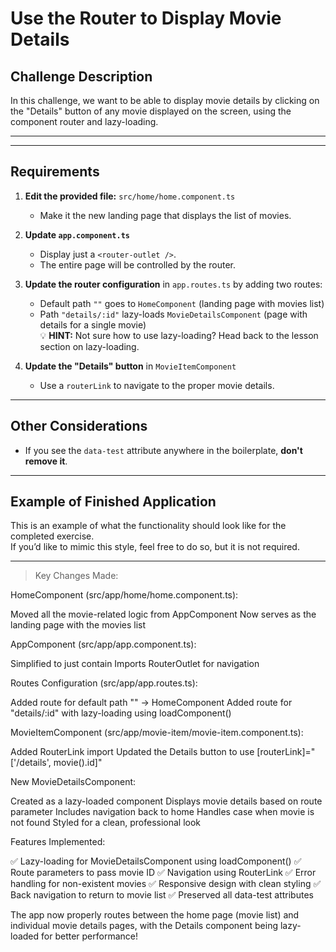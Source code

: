 # Use the Router to Display Movie Details

## Challenge Description
In this challenge, we want to be able to display movie details by clicking on the "Details" button of any movie displayed on the screen, using the component router and lazy-loading.

---



---

## Requirements

1. **Edit the provided file:** `src/home/home.component.ts`  
   - Make it the new landing page that displays the list of movies.  

2. **Update `app.component.ts`**  
   - Display just a `<router-outlet />`.  
   - The entire page will be controlled by the router.  

3. **Update the router configuration** in `app.routes.ts` by adding two routes:  
   - Default path `""` goes to `HomeComponent` (landing page with movies list)  
   - Path `"details/:id"` lazy-loads `MovieDetailsComponent` (page with details for a single movie)  
   💡 **HINT:** Not sure how to use lazy-loading? Head back to the lesson section on lazy-loading.  

4. **Update the "Details" button** in `MovieItemComponent`  
   - Use a `routerLink` to navigate to the proper movie details.  

---

## Other Considerations

- If you see the `data-test` attribute anywhere in the boilerplate, **don't remove it**.

---

## Example of Finished Application

This is an example of what the functionality should look like for the completed exercise.  
If you’d like to mimic this style, feel free to do so, but it is not required.


----  

> Key Changes Made:

HomeComponent (src/app/home/home.component.ts):

Moved all the movie-related logic from AppComponent
Now serves as the landing page with the movies list


AppComponent (src/app/app.component.ts):

Simplified to just contain <router-outlet></router-outlet>
Imports RouterOutlet for navigation


Routes Configuration (src/app/app.routes.ts):

Added route for default path "" → HomeComponent
Added route for "details/:id" with lazy-loading using loadComponent()


MovieItemComponent (src/app/movie-item/movie-item.component.ts):

Added RouterLink import
Updated the Details button to use [routerLink]="['/details', movie().id]"


New MovieDetailsComponent:

Created as a lazy-loaded component
Displays movie details based on route parameter
Includes navigation back to home
Handles case when movie is not found
Styled for a clean, professional look



Features Implemented:

✅ Lazy-loading for MovieDetailsComponent using loadComponent()
✅ Route parameters to pass movie ID
✅ Navigation using RouterLink
✅ Error handling for non-existent movies
✅ Responsive design with clean styling
✅ Back navigation to return to movie list
✅ Preserved all data-test attributes

The app now properly routes between the home page (movie list) and individual movie details pages, with the Details component being lazy-loaded for better performance!